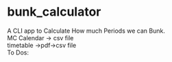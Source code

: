 # bunk_calculator
A CLI app to Calculate How much Periods we can Bunk.<br>
MC Calendar -> csv file<br>
timetable ->pdf->csv file<br>
To Dos:
